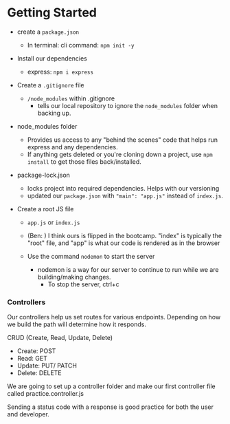 # Getting Started
- create a `package.json` 
  - In terminal: cli command: `npm init -y`
- Install our dependencies
  - express: `npm i express`
- Create a `.gitignore` file
  - `/node_modules` within .gitignore
    - tells our local repository to ignore the `node_modules` folder when backing up.

- node_modules folder
  - Provides us access to any "behind the scenes" code that helps run express and any dependencies.
  - If anything gets deleted or you're cloning down a project, use `npm install` to get those files back/installed.

- package-lock.json
  - locks project into required dependencies. Helps with our versioning
  - updated our `package.json` with `"main": "app.js"` instead of `index.js`.

- Create a root JS file
  - `app.js` or `index.js`
   - (Ben: ) I think ours is flipped in the bootcamp. "index" is typically the "root" file, and "app" is what our code is rendered as in the browser

  - Use the command `nodemon` to start the server
    - nodemon is a way for our server to continue to run while we are building/making changes.
      - To stop the server, ctrl+c

### Controllers
Our controllers help us set routes for various endpoints. Depending on how we build the path will determine how it responds.

CRUD (Create, Read, Update, Delete)
- Create: POST
- Read: GET
- Update: PUT/ PATCH
- Delete: DELETE

We are going to set up a controller folder and make our first controller file called practice.controller.js

Sending a status code with a response is good practice for both the user and developer.
